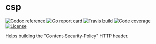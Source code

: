 # csp

[![Godoc reference][godoc-image]][godoc-url]
[![Go report card][goreportcard-image]][goreportcard-url]
[![Travis build][travis-image]][travis-url]
[![Code coverage][codecov-image]][codecov-url]
[![License][license-image]][license-url]

Helps building the "Content-Security-Policy" HTTP header.

[godoc-image]: https://godoc.org/github.com/aerogo/csp?status.svg
[godoc-url]: https://godoc.org/github.com/aerogo/csp
[goreportcard-image]: https://goreportcard.com/badge/github.com/aerogo/csp
[goreportcard-url]: https://goreportcard.com/report/github.com/aerogo/csp
[travis-image]: https://travis-ci.org/aerogo/csp.svg?branch=go
[travis-url]: https://travis-ci.org/aerogo/csp
[codecov-image]: https://codecov.io/gh/aerogo/csp/branch/go/graph/badge.svg
[codecov-url]: https://codecov.io/gh/aerogo/csp
[license-image]: https://img.shields.io/badge/license-MIT-blue.svg
[license-url]: https://github.com/aerogo/csp/blob/go/LICENSE
